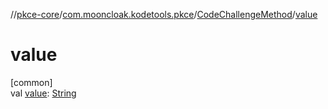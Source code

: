 //[pkce-core](../../../index.md)/[com.mooncloak.kodetools.pkce](../index.md)/[CodeChallengeMethod](index.md)/[value](value.md)

# value

[common]\
val [value](value.md): [String](https://kotlinlang.org/api/latest/jvm/stdlib/kotlin/-string/index.html)
